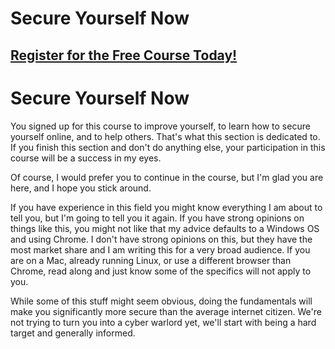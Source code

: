 # Secure Yourself Now
##  [Register for the Free Course Today!](https://www.hoppersroppers.org/courseSecurity.html)
# Secure Yourself Now
You signed up for this course to improve yourself, to learn how to secure yourself online, and to help others. That's what this section is dedicated to. If you finish this section and don't do anything else, your participation in this course will be a success in my eyes.

Of course, I would prefer you to continue in the course, but I'm glad you are here, and I hope you stick around.

If you have experience in this field you might know everything I am about to tell you, but I'm going to tell you it again. If you have strong opinions on things like this, you might not like that my advice defaults to a Windows OS and using Chrome. I don't have strong opinions on this, but they have the most market share and I am writing this for a very broad audience. If you are on a Mac, already running Linux, or use a different browser than Chrome, read along and just know some of the specifics will not apply to you.


While some of this stuff might seem obvious, doing the fundamentals will make you significantly more secure than the average internet citizen. We're not trying to turn you into a cyber warlord yet, we'll start with being a hard target and generally informed.
